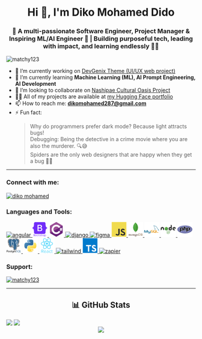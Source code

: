 <h1 align="center">Hi 👋, I'm Diko Mohamed Dido</h1>
<h3 align="center">🚀 A multi-passionate Software Engineer, Project Manager & Inspiring ML/AI Engineer 🤖 | Building purposeful tech, leading with impact, and learning endlessly 🌱✨</h3>

<p align="left"> 
  <img src="https://komarev.com/ghpvc/?username=matchy123&label=Profile%20views&color=0e75b6&style=flat" alt="matchy123" />
</p>

- 🔭 I’m currently working on [DevGenix Theme (UI/UX web project)](https://github.com/matchy123/DevGenix.git)  
- 🌱 I’m currently learning **Machine Learning (ML), AI Prompt Engineering, AI Development**  
- 👯 I’m looking to collaborate on [Nashipae Cultural Oasis Project](https://nashipaeculturaloasis.com)  
- 👨‍💻 All of my projects are available at [my Hugging Face portfolio](https://huggingface.co/spaces/Matchy/my-portfolio)  
- 📫 How to reach me: **dikomohamed287@gmail.com**  
- ⚡ Fun fact:  
  > Why do programmers prefer dark mode? Because light attracts bugs!  
  > Debugging: Being the detective in a crime movie where you are also the murderer. 🔍😅  
  > Spiders are the only web designers that are happy when they get a bug 🐞😅

---

<h3 align="left">Connect with me:</h3>
<p align="left">
  <a href="https://linkedin.com/in/diko mohamed" target="blank">
    <img align="center" src="https://raw.githubusercontent.com/rahuldkjain/github-profile-readme-generator/master/src/images/icons/Social/linked-in-alt.svg" alt="diko mohamed" height="30" width="40" />
  </a>
</p>

<h3 align="left">Languages and Tools:</h3>
<p align="left">
  <a href="https://angular.io" target="_blank" rel="noreferrer">
    <img src="https://angular.io/assets/images/logos/angular/angular.svg" alt="angular" width="40" height="40"/>
  </a>
  <a href="https://getbootstrap.com" target="_blank" rel="noreferrer">
    <img src="https://raw.githubusercontent.com/devicons/devicon/master/icons/bootstrap/bootstrap-plain-wordmark.svg" alt="bootstrap" width="40" height="40"/>
  </a>
  <a href="https://www.w3schools.com/cs/" target="_blank" rel="noreferrer">
    <img src="https://raw.githubusercontent.com/devicons/devicon/master/icons/csharp/csharp-original.svg" alt="csharp" width="40" height="40"/>
  </a>
  <a href="https://www.djangoproject.com/" target="_blank" rel="noreferrer">
    <img src="https://cdn.worldvectorlogo.com/logos/django.svg" alt="django" width="40" height="40"/>
  </a>
  <a href="https://www.figma.com/" target="_blank" rel="noreferrer">
    <img src="https://www.vectorlogo.zone/logos/figma/figma-icon.svg" alt="figma" width="40" height="40"/>
  </a>
  <a href="https://developer.mozilla.org/en-US/docs/Web/JavaScript" target="_blank" rel="noreferrer">
    <img src="https://raw.githubusercontent.com/devicons/devicon/master/icons/javascript/javascript-original.svg" alt="javascript" width="40" height="40"/>
  </a>
  <a href="https://www.mongodb.com/" target="_blank" rel="noreferrer">
    <img src="https://raw.githubusercontent.com/devicons/devicon/master/icons/mongodb/mongodb-original-wordmark.svg" alt="mongodb" width="40" height="40"/>
  </a>
  <a href="https://www.mysql.com/" target="_blank" rel="noreferrer">
    <img src="https://raw.githubusercontent.com/devicons/devicon/master/icons/mysql/mysql-original-wordmark.svg" alt="mysql" width="40" height="40"/>
  </a>
  <a href="https://nodejs.org" target="_blank" rel="noreferrer">
    <img src="https://raw.githubusercontent.com/devicons/devicon/master/icons/nodejs/nodejs-original-wordmark.svg" alt="nodejs" width="40" height="40"/>
  </a>
  <a href="https://www.php.net" target="_blank" rel="noreferrer">
    <img src="https://raw.githubusercontent.com/devicons/devicon/master/icons/php/php-original.svg" alt="php" width="40" height="40"/>
  </a>
  <a href="https://www.postgresql.org" target="_blank" rel="noreferrer">
    <img src="https://raw.githubusercontent.com/devicons/devicon/master/icons/postgresql/postgresql-original-wordmark.svg" alt="postgresql" width="40" height="40"/>
  </a>
  <a href="https://www.python.org" target="_blank" rel="noreferrer">
    <img src="https://raw.githubusercontent.com/devicons/devicon/master/icons/python/python-original.svg" alt="python" width="40" height="40"/>
  </a>
  <a href="https://reactjs.org/" target="_blank" rel="noreferrer">
    <img src="https://raw.githubusercontent.com/devicons/devicon/master/icons/react/react-original-wordmark.svg" alt="react" width="40" height="40"/>
  </a>
  <a href="https://tailwindcss.com/" target="_blank" rel="noreferrer">
    <img src="https://www.vectorlogo.zone/logos/tailwindcss/tailwindcss-icon.svg" alt="tailwind" width="40" height="40"/>
  </a>
  <a href="https://www.typescriptlang.org/" target="_blank" rel="noreferrer">
    <img src="https://raw.githubusercontent.com/devicons/devicon/master/icons/typescript/typescript-original.svg" alt="typescript" width="40" height="40"/>
  </a>
  <a href="https://zapier.com" target="_blank" rel="noreferrer">
    <img src="https://www.vectorlogo.zone/logos/zapier/zapier-icon.svg" alt="zapier" width="40" height="40"/>
  </a>
</p>

<h3 align="left">Support:</h3>
<p>
  <a href="https://www.buymeacoffee.com/matchy123">
    <img src="https://cdn.buymeacoffee.com/buttons/v2/default-yellow.png" height="50" width="210" alt="matchy123" />
  </a>
</p>

---

<h2 align="center">📊 GitHub Stats</h2>

<div align="left">
  <img src="https://github-readme-stats.vercel.app/api?username=matchy123&show_icons=true&theme=default&count_private=true" height="180" />
  <img src="https://github-readme-streak-stats.herokuapp.com/?user=matchy123&theme=default" height="180" />
</div>

<div align="center">
  <img src="https://github-readme-stats.vercel.app/api/top-langs/?username=matchy123&layout=compact&theme=default" height="180" />
</div>
